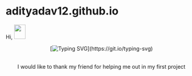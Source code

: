 # adityadav12.github.io
<hi>Hi, <img src="https://raw.githubusercontent.com/MartinHeinz/MartinHeinz/master/wave.gif" width="30px" height="38"></h1>
<br>
<div align="center">

[![Typing SVG](https://readme-typing-svg.demolab.com?font=Fira+Code&size=22&pause=200&color=F70000&center=true&vCenter=true&width=470&lines=Hey!+It's+Aditya+Yadav;I'm+a+Software+Learner.;)](https://git.io/typing-svg)
</div>
<br>
<div align="Center">I would like to thank my friend for helping me out in my first project</div>
